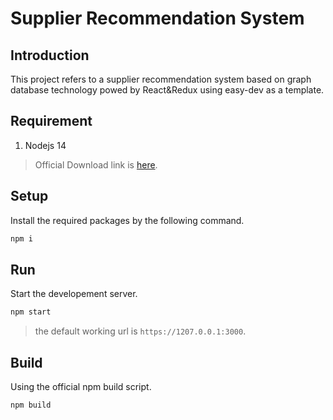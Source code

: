 # Supplier Recommendation System

## Introduction

This project refers to a supplier recommendation system based on graph database technology powed by React&Redux using easy-dev as a template.

## Requirement

1. Nodejs 14

> Official Download link is [here](https://nodejs.org/download/release/latest-v14.x/).

## Setup

Install the required packages by the following command.

```bash
npm i
```

## Run

Start the developement server.

```bash
npm start
```

> the default working url is `https://1207.0.0.1:3000`.

## Build

Using the official npm build script.

```bash
npm build
```




